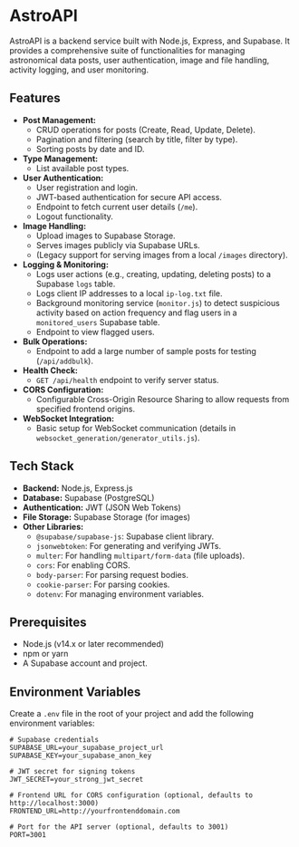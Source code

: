# AstroAPI

AstroAPI is a backend service built with Node.js, Express, and Supabase. It provides a comprehensive suite of functionalities for managing astronomical data posts, user authentication, image and file handling, activity logging, and user monitoring.

## Features

- **Post Management:**
  - CRUD operations for posts (Create, Read, Update, Delete).
  - Pagination and filtering (search by title, filter by type).
  - Sorting posts by date and ID.
- **Type Management:**
  - List available post types.
- **User Authentication:**
  - User registration and login.
  - JWT-based authentication for secure API access.
  - Endpoint to fetch current user details (`/me`).
  - Logout functionality.
- **Image Handling:**
  - Upload images to Supabase Storage.
  - Serves images publicly via Supabase URLs.
  - (Legacy support for serving images from a local `/images` directory).
- **Logging & Monitoring:**
  - Logs user actions (e.g., creating, updating, deleting posts) to a Supabase `logs` table.
  - Logs client IP addresses to a local `ip-log.txt` file.
  - Background monitoring service (`monitor.js`) to detect suspicious activity based on action frequency and flag users in a `monitored_users` Supabase table.
  - Endpoint to view flagged users.
- **Bulk Operations:**
  - Endpoint to add a large number of sample posts for testing (`/api/addbulk`).
- **Health Check:**
  - `GET /api/health` endpoint to verify server status.
- **CORS Configuration:**
  - Configurable Cross-Origin Resource Sharing to allow requests from specified frontend origins.
- **WebSocket Integration:**
  - Basic setup for WebSocket communication (details in `websocket_generation/generator_utils.js`).

## Tech Stack

- **Backend:** Node.js, Express.js
- **Database:** Supabase (PostgreSQL)
- **Authentication:** JWT (JSON Web Tokens)
- **File Storage:** Supabase Storage (for images)
- **Other Libraries:**
  - `@supabase/supabase-js`: Supabase client library.
  - `jsonwebtoken`: For generating and verifying JWTs.
  - `multer`: For handling `multipart/form-data` (file uploads).
  - `cors`: For enabling CORS.
  - `body-parser`: For parsing request bodies.
  - `cookie-parser`: For parsing cookies.
  - `dotenv`: For managing environment variables.

## Prerequisites

- Node.js (v14.x or later recommended)
- npm or yarn
- A Supabase account and project.

## Environment Variables

Create a `.env` file in the root of your project and add the following environment variables:

```env
# Supabase credentials
SUPABASE_URL=your_supabase_project_url
SUPABASE_KEY=your_supabase_anon_key

# JWT secret for signing tokens
JWT_SECRET=your_strong_jwt_secret

# Frontend URL for CORS configuration (optional, defaults to http://localhost:3000)
FRONTEND_URL=http://yourfrontenddomain.com

# Port for the API server (optional, defaults to 3001)
PORT=3001



```

